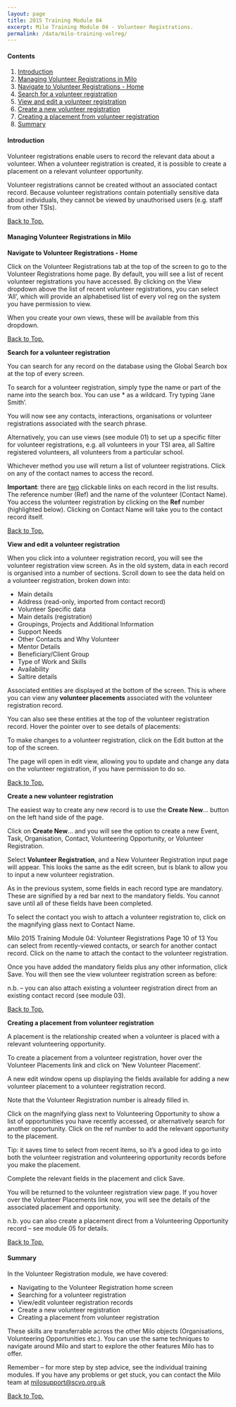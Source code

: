 ```yaml
---
layout: page
title: 2015 Training Module 04
excerpt: Milo Training Module 04 - Volunteer Registrations.
permalink: /data/milo-training-volreg/
---
```




#### Contents <a name="top"></a>

1. <a href="#intro">Introduction</a>
2. <a href="#manage">Managing Volunteer Registrations in Milo</a>
3. <a href="#nav">Navigate to Volunteer Registrations - Home</a>
4. <a href="#search">Search for a volunteer registration</a>
5. <a href="#editvol">View and edit a volunteer registration</a>
6. <a href="#newvol">Create a new volunteer registration</a>
7. <a href="#create">Creating a placement from volunteer registration</a>
8. <a href="#sum">Summary</a>


#### Introduction <a name="intro"></a>

Volunteer registrations enable users to record the relevant data about a volunteer. When a volunteer registration is created, it is possible to create a placement on a relevant volunteer opportunity.

Volunteer registrations cannot be created without an associated contact record. Because volunteer registrations contain potentially sensitive data about individuals, they cannot be viewed by unauthorised users (e.g. staff from other TSIs).


<a href="#top">Back to Top.</a>

#### Managing Volunteer Registrations in Milo <a name="manage"></a>

**Navigate to Volunteer Registrations - Home** <a name="nav"></a>

Click on the Volunteer Registrations tab at the top of the screen to go to the Volunteer Registrations home page. By default, you will see a list of recent volunteer registrations you have accessed. By clicking on the View dropdown above the list of recent volunteer registrations, you can select ‘All’, which will provide an alphabetised list of every vol reg on the system you have permission to view.

When you create your own views, these will be available from this dropdown.

<!-- ![text](/images/milo training/04_text.PNG) -->


<a href="#top">Back to Top.</a>

**Search for a volunteer registration** <a name="search"></a>

You can search for any record on the database using the Global Search box at the top of every screen. 

<!-- ![text](/images/milo training/04_text.PNG) -->

To search for a volunteer registration, simply type the name or part of the name into the search box. You can use * as a wildcard. Try typing ‘Jane Smith’. 

You will now see any contacts, interactions, organisations or volunteer registrations associated with the search phrase.

Alternatively, you can use views (see module 01) to set up a specific filter for volunteer registrations, e.g. all volunteers in your TSI area, all Saltire registered volunteers, all volunteers from a particular school.

Whichever method you use will return a list of volunteer registrations. Click on any of the contact names to access the record.

**Important**: there are <u>two</u> clickable links on each record in the list results. The reference number (Ref) and the name of the volunteer (Contact Name). You access the volunteer registration by clicking on the **Ref** number (highlighted below). Clicking on Contact Name will take you to the contact record itself.

<!-- ![text](/images/milo training/04_text.PNG) -->


<a href="#top">Back to Top.</a>

**View and edit a volunteer registration** <a name="editvol"></a>

When you click into a volunteer registration record, you will see the volunteer registration view screen. As in the old system, data in each record is organised into a number of sections. Scroll down to see the data held on a volunteer registration, broken down into:

* Main details
* Address (read-only, imported from contact record)
* Volunteer Specific data
* Main details (registration)
* Groupings, Projects and Additional Information
* Support Needs
* Other Contacts and Why Volunteer
* Mentor Details
* Beneficiary/Client Group
* Type of Work and Skills
* Availability
* Saltire details

<!-- ![text](/images/milo training/04_text.PNG) -->

Associated entities are displayed at the bottom of the screen. This is where you can view any **volunteer placements** associated with the volunteer registration record.

<!-- ![text](/images/milo training/04_text.PNG) -->

You can also see these entities at the top of the volunteer registration record. Hover the pointer over to see details of placements:

<!-- ![text](/images/milo training/04_text.PNG) -->

To make changes to a volunteer registration, click on the Edit button at the top of the screen.

<!-- ![text](/images/milo training/04_text.PNG) -->

The page will open in edit view, allowing you to update and change any data on the volunteer registration, if you have permission to do so.

<!-- ![text](/images/milo training/04_text.PNG) -->


<a href="#top">Back to Top.</a>

**Create a new volunteer registration** <a name="newvol"></a>

The easiest way to create any new record is to use the **Create New**… button on the left hand side of the page.

<!-- ![text](/images/milo training/04_text.PNG) -->

Click on **Create New**… and you will see the option to create a new Event, Task, Organisation, Contact, Volunteering Opportunity, or Volunteer Registration.

<!-- ![text](/images/milo training/04_text.PNG) -->

Select **Volunteer Registration**, and a New Volunteer Registration input page will appear. This looks the same as the edit screen, but is blank to allow you to input a new volunteer registration.

<!-- ![text](/images/milo training/04_text.PNG) -->

As in the previous system, some fields in each record type are mandatory. These are signified by a red bar next to the mandatory fields. You cannot save until all of these fields have been completed.

To select the contact you wish to attach a volunteer registration to, click on the magnifying glass next to Contact Name.

<!-- ![text](/images/milo training/04_text.PNG) -->

Milo 2015 Training Module 04: Volunteer Registrations Page 10 of 13
You can select from recently-viewed contacts, or search for another contact record. Click on the name to attach the contact to the volunteer registration.

Once you have added the mandatory fields plus any other information, click Save. You will then see the view volunteer registration screen as before:

<!-- ![text](/images/milo training/04_text.PNG) -->

n.b. – you can also attach existing a volunteer registration direct from an existing contact record (see module 03).


<a href="#top">Back to Top.</a>

**Creating a placement from volunteer registration** <a name="create"></a>

A placement is the relationship created when a volunteer is placed with a relevant volunteering opportunity.

To create a placement from a volunteer registration, hover over the Volunteer Placements link and click on ‘New Volunteer Placement’.

<!-- ![text](/images/milo training/04_text.PNG) -->

A new edit window opens up displaying the fields available for adding a new volunteer placement to a volunteer registration record.

<!-- ![text](/images/milo training/04_text.PNG) -->

Note that the Volunteer Registration number is already filled in.

Click on the magnifying glass next to Volunteering Opportunity to show a list of opportunities you have recently accessed, or alternatively search for another opportunity. Click on the ref number to add the relevant opportunity to the placement.

<!-- ![text](/images/milo training/04_text.PNG) -->

Tip: it saves time to select from recent items, so it’s a good idea to go into both the volunteer registration and volunteering opportunity records before you make the placement.

Complete the relevant fields in the placement and click Save.

You will be returned to the volunteer registration view page. If you hover over the Volunteer Placements link now, you will see the details of the associated placement and opportunity.

<!-- ![text](/images/milo training/04_text.PNG) -->

n.b. you can also create a placement direct from a Volunteering Opportunity record – see module 05 for details.


<a href="#top">Back to Top.</a>

#### Summary <a name="sum"></a>

In the Volunteer Registration module, we have covered:

* Navigating to the Volunteer Registration home screen
* Searching for a volunteer registration
* View/edit volunteer registration records
* Create a new volunteer registration
* Creating a placement from volunteer registration

These skills are transferrable across the other Milo objects (Organisations, Volunteering Opportunities etc.). You can use the same techniques to navigate around Milo and start to explore the other features Milo has to offer.

Remember – for more step by step advice, see the individual training modules. If you have any problems or get stuck, you can contact the Milo team at [milosupport@scvo.org.uk](mailto:milosupport@scvo.org.uk)


<a href="#top">Back to Top.</a>


